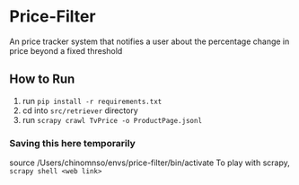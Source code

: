 # Price-Filter

An price tracker system that notifies a user about the percentage change in price beyond a fixed threshold

## How to Run

1. run `pip install -r requirements.txt`
2. cd into `src/retriever` directory
3. run `scrapy crawl TvPrice -o ProductPage.jsonl`

### Saving this here temporarily

source /Users/chinomnso/envs/price-filter/bin/activate
To play with scrapy, `scrapy shell <web link>`
